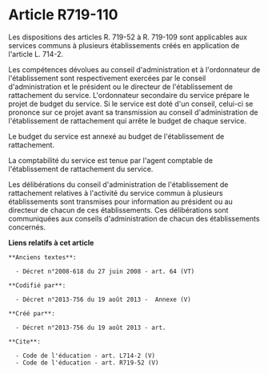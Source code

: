 # Article R719-110

Les dispositions des articles R. 719-52 à R. 719-109 sont applicables aux services communs à plusieurs établissements créés
en application de l'article L. 714-2. 

Les compétences dévolues au conseil d'administration et à l'ordonnateur de l'établissement sont respectivement exercées par
le conseil d'administration et le président ou le directeur de l'établissement de rattachement du service. L'ordonnateur
secondaire du service prépare le projet de budget du service. Si le service est doté d'un conseil, celui-ci se prononce sur
ce projet avant sa transmission au conseil d'administration de l'établissement de rattachement qui arrête le budget de chaque
service. 

Le budget du service est annexé au budget de l'établissement de rattachement. 

La comptabilité du service est tenue par l'agent comptable de l'établissement de rattachement du service. 

Les délibérations du conseil d'administration de l'établissement de rattachement relatives à l'activité du service commun à
plusieurs établissements sont transmises pour information au président ou au directeur de chacun de ces établissements. Ces
délibérations sont communiquées aux conseils d'administration de chacun des établissements concernés.

**Liens relatifs à cet article**

	**Anciens textes**:

	  - Décret n°2008-618 du 27 juin 2008 - art. 64 (VT)

	**Codifié par**:

	  - Décret n°2013-756 du 19 août 2013 -  Annexe (V)

	**Créé par**:

	  - Décret n°2013-756 du 19 août 2013 - art.

	**Cite**:

	  - Code de l'éducation - art. L714-2 (V)
	  - Code de l'éducation - art. R719-52 (V)
